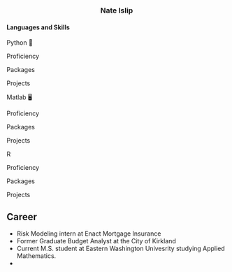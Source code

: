 ### <p align="center"> Nate Islip </p>

#### Languages and Skills

Python 🐍

Proficiency

Packages 

Projects

Matlab 🖥️

Proficiency

Packages

Projects

R 

Proficiency

Packages

Projects 

## Career

- Risk Modeling intern at Enact Mortgage Insurance 
- Former Graduate Budget Analyst at the City of Kirkland
- Current M.S. student at Eastern Washington Univesrity studying Applied Mathematics. 
- 
